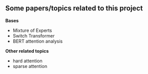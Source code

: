 ## Some papers/topics related to this project

**Bases**
- Mixture of Experts
- Switch Transformer
- BERT attention analysis

**Other related topics**
- hard attention
- sparse attention